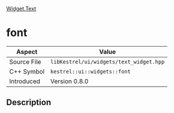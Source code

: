 [Widget.Text](index.md)
# font
| Aspect | Value |
| --- | --- |
| Source File | `libKestrel/ui/widgets/text_widget.hpp` |
| C++ Symbol | `kestrel::ui::widgets::font` |
| Introduced | Version 0.8.0 |
## Description
